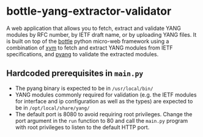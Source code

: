 # bottle-yang-extractor-validator

A web application that allows you to fetch, extract and validate YANG modules by RFC number, by IETF draft name, or by uploading YANG files. It is built on top of the [bottle](http://bottlepy.org/docs/dev/index.html) python micro-web framework using a combination of [xym](https://github.com/YangModels/yang/tree/master/tools/xym) to fetch and extract YANG modules from IETF specifications, and [pyang](https://github.com/mbj4668/pyang) to validate the extracted modules.

## Hardcoded prerequisites in `main.py`
- The pyang binary is expected to be in `/usr/local/bin/`
- YANG modules commonly required for validation (e.g. the IETF modules for interface and ip configuration as well as the types) are expected to be in `/opt/local/share/yang/`
- The default port is 8080 to avoid requiring root privileges. Change the port argument in the `run` function to 80 and call the `main.py` program with root privileges to listen to the default HTTP port.